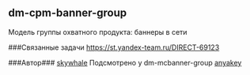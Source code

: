 ## dm-cpm-banner-group ##
Модель группы охватного продукта: баннеры в сети

###Связанные задачи
https://st.yandex-team.ru/DIRECT-69123

###Автор###
[skywhale](https://staff.yandex-team.ru/skywhale)
Подсмотрено у dm-mcbanner-group
[anyakey](https://staff.yandex-team.ru/anyakey)
